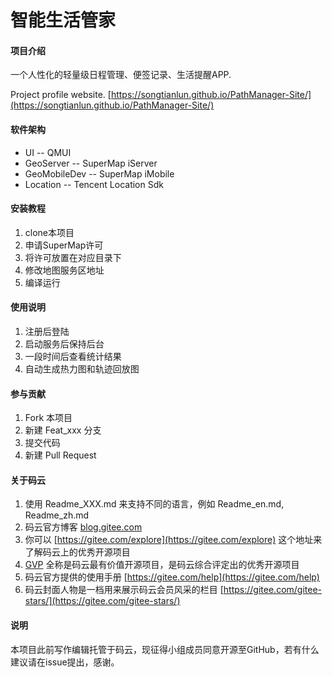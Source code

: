 # 智能生活管家

#### 项目介绍
一个人性化的轻量级日程管理、便签记录、生活提醒APP.

Project profile website.
[https://songtianlun.github.io/PathManager-Site/](https://songtianlun.github.io/PathManager-Site/)

#### 软件架构
- UI -- QMUI
- GeoServer -- SuperMap iServer
- GeoMobileDev -- SuperMap iMobile
- Location -- Tencent Location Sdk


#### 安装教程
1. clone本项目
2. 申请SuperMap许可
3. 将许可放置在对应目录下
4. 修改地图服务区地址
5. 编译运行

#### 使用说明
1. 注册后登陆
2. 启动服务后保持后台
3. 一段时间后查看统计结果
4. 自动生成热力图和轨迹回放图

#### 参与贡献

1. Fork 本项目
2. 新建 Feat_xxx 分支
3. 提交代码
4. 新建 Pull Request


#### 关于码云

1. 使用 Readme\_XXX.md 来支持不同的语言，例如 Readme\_en.md, Readme\_zh.md
2. 码云官方博客 [blog.gitee.com](https://blog.gitee.com)
3. 你可以 [https://gitee.com/explore](https://gitee.com/explore) 这个地址来了解码云上的优秀开源项目
4. [GVP](https://gitee.com/gvp) 全称是码云最有价值开源项目，是码云综合评定出的优秀开源项目
5. 码云官方提供的使用手册 [https://gitee.com/help](https://gitee.com/help)
6. 码云封面人物是一档用来展示码云会员风采的栏目 [https://gitee.com/gitee-stars/](https://gitee.com/gitee-stars/)


#### 说明
本项目此前写作编辑托管于码云，现征得小组成员同意开源至GitHub，若有什么建议请在issue提出，感谢。
